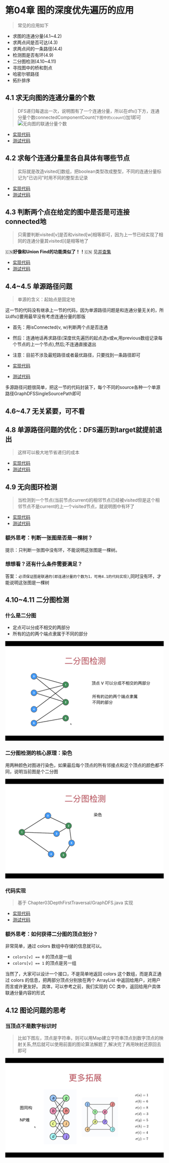 # 第04章 图的深度优先遍历的应用

> 常见的应用如下

+ 求图的连通分量(4.1~4.2)
+ 求两点间是否可达(4.3)
+ 求两点间的一条路径(4.4)
+ 检测图是否有环(4.9)
+ 二分图检测(4.10~4.11)
+ 寻找图中的桥和割点
+ 哈密尔顿路径
+ 拓扑排序

## 4.1 求无向图的连通分量的个数

> DFS递归每退出一次，说明图有了一个连通分量，所以在dfs()下方，连通分量个数connectedComponentCount(`下图中的ccount`)加1即可
![无向图的联通分量个数](https://img.mukewang.com/szimg/5df2265d0001cd5e19201080.jpg)

+ [实现代码](src/main/java/Chapter04DFSInAction/Section1ConnectedComponents/GraphDFS4ConnectedComponents.java#L43)
+ [测试代码](src/main/java/Chapter04DFSInAction/Section1ConnectedComponents/Main.java)

## 4.2 求每个连通分量里各自具体有哪些节点

> 实际就是改造visited[]数组，把boolean类型改成整型，不同的连通分量标记为"已访问"时用不同的整型去记录

+ [实现代码](src/main/java/Chapter04DFSInAction/Section2ConnectedComponentsStatistic/GraphDFS4ConnectedComponentsStatistic.java#L98)
+ [测试代码](src/main/java/Chapter04DFSInAction/Section2ConnectedComponentsStatistic/Main.java)

## 4.3 判断两个点在给定的图中是否是可连接connected地

> 只需要判断visited[v]是否和visited[w]相等即可，因为上一节已经实现了相同的连通分量其visited[i]是相等地了

:cn:**好像和Union Find的功能类似了！！**:cn: 见[并查集](https://github.com/19920625lsg/liuyubobobo-algorithms/blob/master/Part1Basic/第6章_并查集.md)

+ [实现代码](src/main/java/Chapter04DFSInAction/Section3IsConnected/GraphDFS4IsConnected.java#L60)
+ [测试代码](src/main/java/Chapter04DFSInAction/Section3IsConnected/Main.java#L43)

## 4.4~4.5 单源路径问题

> 单源的含义：起始点是固定地

这一节的代码没有继承上一节的代码，因为单源路径问题是和连通分量无关的，所以dfs()要用最早没有考虑连通分量的那版

+ 首先：用isConnected(v, w)判断两个点是否连通
+ 然后：连通地话再求路径(深度优先遍历的起点选v或w,用previous数组记录每个节点的上一个节点),然后;不连通直接退出
+ 注意：目前不涉及最短路径或者最优路径，只要找到一条路径即可


+ [实现代码](src/main/java/Chapter04DFSInAction/Section4To5SingleSourcePath/GraphDFSSingleSourcePath.java#L95)
+ [测试代码](src/main/java/Chapter04DFSInAction/Section4To5SingleSourcePath/Main.java)

多源路径问题很简单，把这一节的代码封装下，每个不同的source各种一个单源路径GraphDFSSingleSourcePath即可

## 4.6~4.7 无关紧要，可不看

## 4.8 单源路径问题的优化：DFS遍历到target就提前退出

> 这样可以极大地节省递归的成本

+ [实现代码](src/main/java/Chapter04DFSInAction/Section8SingleSourcePathOptimize/GraphDFSSingleSourcePathOptimize.java)
+ [测试代码](src/main/java/Chapter04DFSInAction/Section8SingleSourcePathOptimize/Main.java)

## 4.9 无向图环检测

> 当检测到一个节点(当前节点current)的相邻节点已经被visited但是这个相邻节点不是current的上一个visited节点，就说明图中有环了


+ [实现代码](src/main/java/Chapter04DFSInAction/Section9CycleDetect/GraphDFSCycleDetect.java)
+ [测试代码](src/main/java/Chapter04DFSInAction/Section9CycleDetect/Main.java)

### 额外思考：判断一张图是否是一棵树？

提示：只判断一张图中没有环，不能说明这张图是一棵树。

### 想想看？还有什么条件需要满足？

答案：`必须保证图是联通的(即连通分量的个数为1，可用4.1的代码实现)`,同时没有环，才能说明这张图是一棵树

## 4.10~4.11 二分图检测

### 什么是二分图

+ 定点可以分成不相交的两部分
+ 所有的边的两个端点隶属于不同的部分

![什么是二分图](images/什么是二分图.jpg)

### 二分图检测的核心原理：染色

用两种颜色对图进行染色，如果最后每个顶点的所有邻接点和这个顶点的颜色都不同，说明当前图是个二分图

![二分图检测的核心原理_染色](images/二分图检测的核心原理_染色.jpg)

### 代码实现

> 基于 Chapter03DepthFirstTraversal/GraphDFS.java 实现

+ [实现代码](src/main/java/Chapter04DFSInAction/Section10BiPartitionDetect/GraphDFSBiPartitionDetect.java)
+ [测试代码](src/main/java/Chapter04DFSInAction/Section10BiPartitionDetect/Main.java)

### 额外思考：如何获得二分图的顶点划分？ 

非常简单，通过 colors 数组中存储的信息就可以。
+ `colors[v] == 0` 的顶点是一组 
+ `colors[v] == 1` 的顶点是另一组

当然了，大家可以设计一个接口，不是简单地返回 colors 这个数组，而是真正通过 colors 的信息，把两部分顶点分别放在两个 ArrayList 中返回给用户，对用户而言或许更友好。 具体，可以参考之前，我们实现的 CC 类中，返回给用户具体联通分量内容的形式


## 4.12 图论问题的思考

### 当顶点不是数字标识时

> 比如下图左，顶点是字符串，则可以用Map建立字符串顶点到数字顶点的映射关系,然后就可以使用前面的图论算法解题了,解决完了再用映射还原回去即可

![当顶点不是数字标识时](images/当定点不是数字标识时.jpg)
